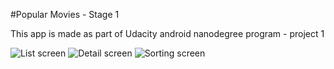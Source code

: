 #Popular Movies - Stage 1

This app is made as part of Udacity android nanodegree program - project 1

![List screen](http://imgur.com/LAzzNFi.png)
![Detail screen](http://imgur.com/7Rqd7as.png)
![Sorting screen](http://imgur.com/6sblyhG.png)
